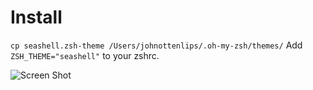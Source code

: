 # Install
```cp seashell.zsh-theme /Users/johnottenlips/.oh-my-zsh/themes/```
Add `ZSH_THEME="seashell"` to your zshrc.

![Screen Shot](screenshot.png?raw=true "Screen Shot")

